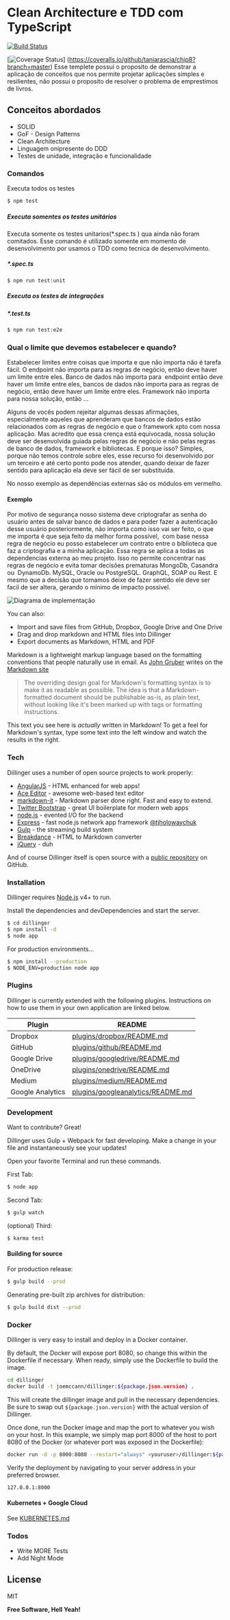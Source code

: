 # Clean Architecture e TDD com TypeScript

[![Build Status](https://travis-ci.com/MarlonReis/lend_book_clean_architecture.svg?branch=master)](https://travis-ci.com/MarlonReis/lend_book_clean_architecture)

[![Coverage Status](https://coveralls.io/repos/github/MarlonReis/lend_book_clean_architecture/badge.svg?branch=master)]
(https://coveralls.io/github/taniarascia/chip8?branch=master)
Esse templete possui o proposito de demonstrar a aplicação de conceitos que nos permite projetar aplicações simples e resilientes, não possui o proposito de resolver o problema de emprestimos de livros.

## Conceitos abordados 

  - SOLID
  - GoF - Design Patterns
  - Clean Architecture
  - Linguagem onipresente do DDD
  - Testes de unidade, integração e funcionalidade 

### Comandos 
Executa todos os testes

```sh
$ npm test
```
##### Executa somentes os testes unitários
Executa somente os testes unitarios(*.spec.ts ) qua ainda não foram comitados. Esse comando é utilizado somente em momento de desenvolvimento por usamos o TDD como tecnica de desenvolvimento.
##### *.spec.ts 
```sh
$ npm run test:unit
```

##### Executa os testes de integrações
##### *.test.ts 
```sh
$ npm run test:e2e
```

### Qual o limite que devemos estabelecer e quando?
Estabelecer limites entre coisas que importa e que não importa não é tarefa fácil.
O endpoint não importa para as regras de negócio, então deve haver um limite entre eles. Banco de dados não importa para  endpoint então deve haver um limite entre eles, bancos de dados não importa para as regras de negócio, então deve haver um limite entre eles. Framework não importa para nossa solução, então ...

Alguns de vocês podem rejeitar algumas dessas afirmações,  especialmente aqueles que aprenderam que bancos de dados estão relacionados com as regras de negócio e que o framework xpto com nossa aplicação. 
Mas acredito que essa crença está equivocada, nossa solução deve ser desenvolvida guiada pelas regras de negócio e não pelas regras de banco de dados, framework e bibliotecas. E porque isso? Simples,  porque não temos controle sobre eles, esse recurso foi desenvolvido por um terceiro e até certo ponto pode nos atender, quando deixar de fazer sentido para aplicação ela deve ser fácil de ser substituída. 

No nosso exemplo as dependências externas são os módulos em vermelho.
#### Exemplo
Por motivo de segurança nosso sistema deve criptografar as senha do usuário antes de salvar banco de dados e para poder fazer a autenticação desse usuário posteriormente, não importa como isso vai ser feito, o que me importa é que seja feito da melhor forma possível,  com base nessa regra de negócio eu posso estabelecer um contrato entre o biblioteca que faz a criptografia e a minha aplicação.
 Essa regra se aplica a todas as dependencias externa ao meu projeto. 
Isso no permite concentrar nas regras de negócio e evita tomar decisões prematuras MongoDb, Casandra ou  DynamoDb. MySQL, Oracle ou PostgreSQL. GraphQL, SOAP ou Rest. E mesmo que a decisão que tomamos deixe de fazer sentido ele deve ser facil de ser altera, gerando o mínimo de impacto possivel. 



![Diagrama de implementação](/doc/img/arquitetura-modelo.png)


You can also:
  - Import and save files from GitHub, Dropbox, Google Drive and One Drive
  - Drag and drop markdown and HTML files into Dillinger
  - Export documents as Markdown, HTML and PDF

Markdown is a lightweight markup language based on the formatting conventions that people naturally use in email.  As [John Gruber] writes on the [Markdown site][df1]

> The overriding design goal for Markdown's
> formatting syntax is to make it as readable
> as possible. The idea is that a
> Markdown-formatted document should be
> publishable as-is, as plain text, without
> looking like it's been marked up with tags
> or formatting instructions.

This text you see here is *actually* written in Markdown! To get a feel for Markdown's syntax, type some text into the left window and watch the results in the right.

### Tech

Dillinger uses a number of open source projects to work properly:

* [AngularJS] - HTML enhanced for web apps!
* [Ace Editor] - awesome web-based text editor
* [markdown-it] - Markdown parser done right. Fast and easy to extend.
* [Twitter Bootstrap] - great UI boilerplate for modern web apps
* [node.js] - evented I/O for the backend
* [Express] - fast node.js network app framework [@tjholowaychuk]
* [Gulp] - the streaming build system
* [Breakdance](https://breakdance.github.io/breakdance/) - HTML to Markdown converter
* [jQuery] - duh

And of course Dillinger itself is open source with a [public repository][dill]
 on GitHub.

### Installation

Dillinger requires [Node.js](https://nodejs.org/) v4+ to run.

Install the dependencies and devDependencies and start the server.

```sh
$ cd dillinger
$ npm install -d
$ node app
```

For production environments...

```sh
$ npm install --production
$ NODE_ENV=production node app
```

### Plugins

Dillinger is currently extended with the following plugins. Instructions on how to use them in your own application are linked below.

| Plugin | README |
| ------ | ------ |
| Dropbox | [plugins/dropbox/README.md][PlDb] |
| GitHub | [plugins/github/README.md][PlGh] |
| Google Drive | [plugins/googledrive/README.md][PlGd] |
| OneDrive | [plugins/onedrive/README.md][PlOd] |
| Medium | [plugins/medium/README.md][PlMe] |
| Google Analytics | [plugins/googleanalytics/README.md][PlGa] |


### Development

Want to contribute? Great!

Dillinger uses Gulp + Webpack for fast developing.
Make a change in your file and instantaneously see your updates!

Open your favorite Terminal and run these commands.

First Tab:
```sh
$ node app
```

Second Tab:
```sh
$ gulp watch
```

(optional) Third:
```sh
$ karma test
```
#### Building for source
For production release:
```sh
$ gulp build --prod
```
Generating pre-built zip archives for distribution:
```sh
$ gulp build dist --prod
```
### Docker
Dillinger is very easy to install and deploy in a Docker container.

By default, the Docker will expose port 8080, so change this within the Dockerfile if necessary. When ready, simply use the Dockerfile to build the image.

```sh
cd dillinger
docker build -t joemccann/dillinger:${package.json.version} .
```
This will create the dillinger image and pull in the necessary dependencies. Be sure to swap out `${package.json.version}` with the actual version of Dillinger.

Once done, run the Docker image and map the port to whatever you wish on your host. In this example, we simply map port 8000 of the host to port 8080 of the Docker (or whatever port was exposed in the Dockerfile):

```sh
docker run -d -p 8000:8080 --restart="always" <youruser>/dillinger:${package.json.version}
```

Verify the deployment by navigating to your server address in your preferred browser.

```sh
127.0.0.1:8000
```

#### Kubernetes + Google Cloud

See [KUBERNETES.md](https://github.com/joemccann/dillinger/blob/master/KUBERNETES.md)


### Todos

 - Write MORE Tests
 - Add Night Mode

License
----

MIT


**Free Software, Hell Yeah!**

[//]: # (These are reference links used in the body of this note and get stripped out when the markdown processor does its job. There is no need to format nicely because it shouldn't be seen. Thanks SO - http://stackoverflow.com/questions/4823468/store-comments-in-markdown-syntax)


   [dill]: <https://github.com/joemccann/dillinger>
   [git-repo-url]: <https://github.com/joemccann/dillinger.git>
   [john gruber]: <http://daringfireball.net>
   [df1]: <http://daringfireball.net/projects/markdown/>
   [markdown-it]: <https://github.com/markdown-it/markdown-it>
   [Ace Editor]: <http://ace.ajax.org>
   [node.js]: <http://nodejs.org>
   [Twitter Bootstrap]: <http://twitter.github.com/bootstrap/>
   [jQuery]: <http://jquery.com>
   [@tjholowaychuk]: <http://twitter.com/tjholowaychuk>
   [express]: <http://expressjs.com>
   [AngularJS]: <http://angularjs.org>
   [Gulp]: <http://gulpjs.com>

   [PlDb]: <https://github.com/joemccann/dillinger/tree/master/plugins/dropbox/README.md>
   [PlGh]: <https://github.com/joemccann/dillinger/tree/master/plugins/github/README.md>
   [PlGd]: <https://github.com/joemccann/dillinger/tree/master/plugins/googledrive/README.md>
   [PlOd]: <https://github.com/joemccann/dillinger/tree/master/plugins/onedrive/README.md>
   [PlMe]: <https://github.com/joemccann/dillinger/tree/master/plugins/medium/README.md>
   [PlGa]: <https://github.com/RahulHP/dillinger/blob/master/plugins/googleanalytics/README.md>

